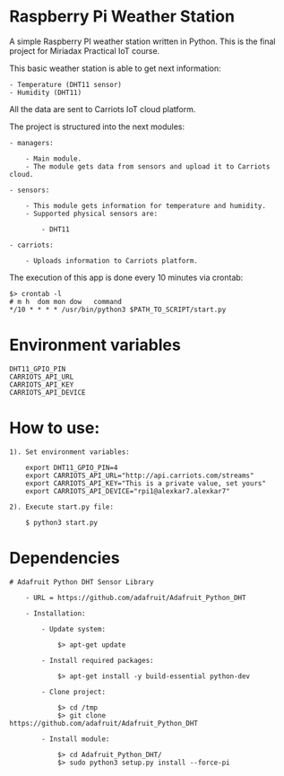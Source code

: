 # Raspberry Pi Weather Station
A simple Raspberry PI weather station written in Python. This is the final project for Miriadax Practical IoT course.

This basic weather station is able to get next information:

    - Temperature (DHT11 sensor)
    - Humidity (DHT11)
   
All the data are sent to Carriots IoT cloud platform.

The project is structured into the next modules:

    - managers:
    
        - Main module.
        - The module gets data from sensors and upload it to Carriots cloud.
        
    - sensors:
    
        - This module gets information for temperature and humidity.
        - Supported physical sensors are:
        
            - DHT11
    
    - carriots:
    
        - Uploads information to Carriots platform.
        
The execution of this app is done every 10 minutes via crontab:

    $> crontab -l
    # m h  dom mon dow   command
    */10 * * * * /usr/bin/python3 $PATH_TO_SCRIPT/start.py

# Environment variables

    DHT11_GPIO_PIN
    CARRIOTS_API_URL
    CARRIOTS_API_KEY
    CARRIOTS_API_DEVICE

# How to use:
    
    1). Set environment variables:
    
        export DHT11_GPIO_PIN=4
        export CARRIOTS_API_URL="http://api.carriots.com/streams"
        export CARRIOTS_API_KEY="This is a private value, set yours"
        export CARRIOTS_API_DEVICE="rpi1@alexkar7.alexkar7"
     
    2). Execute start.py file:
    
        $ python3 start.py

# Dependencies

    # Adafruit Python DHT Sensor Library
    
        - URL = https://github.com/adafruit/Adafruit_Python_DHT
    
        - Installation:
        
            - Update system:
        
                $> apt-get update
                
            - Install required packages:
            
                $> apt-get install -y build-essential python-dev
            
            - Clone project:
            
                $> cd /tmp
                $> git clone https://github.com/adafruit/Adafruit_Python_DHT
                
            - Install module: 
            
                $> cd Adafruit_Python_DHT/
                $> sudo python3 setup.py install --force-pi
                

            